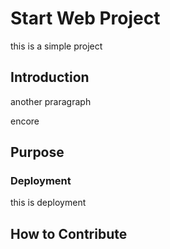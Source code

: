 # Start Web Project

this is a simple project

## Introduction

another praragraph

encore

## Purpose

### Deployment

this is deployment

## How to Contribute